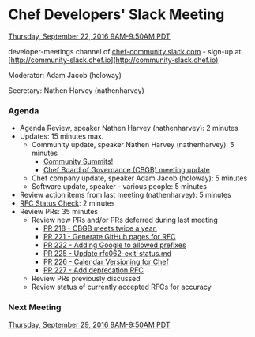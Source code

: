 # Chef Developers' Slack Meeting

[Thursday, September 22, 2016 9AM-9:50AM PDT](http://everytimezone.com/#2016-9-22,240,cn3)

developer-meetings channel of [chef-community.slack.com](http://chef-community.slack.com) - sign-up at [http://community-slack.chef.io](http://community-slack.chef.io)

Moderator:  Adam Jacob (holoway)

Secretary:  Nathen Harvey (nathenharvey)

### Agenda
* Agenda Review, speaker Nathen Harvey (nathenharvey): 2 minutes
* Updates: 15 minutes max.
  * Community update, speaker Nathen Harvey (nathenharvey): 5 minutes
    * [Community Summits!](https://summit.chef.io)
    * [Chef Board of Governance (CBGB) meeting update](https://blog.chef.io/2016/09/21/chef-board-governance-meeting/)
  * Chef company update, speaker Adam Jacob (holoway): 5 minutes
  * Software update, speaker - various people: 5 minutes
* Review action items from last meeting (nathenharvey): 5 minutes
* [RFC Status Check](http://chef.github.io/chef-rfc/): 2 minutes
* Review PRs:  35 minutes
  * Review new PRs and/or PRs deferred during last meeting
    * [PR 218 - CBGB meets twice a year.](https://github.com/chef/chef-rfc/pull/218)
    * [PR 221 - Generate GitHub pages for RFC](https://github.com/chef/chef-rfc/pull/221)
    * [PR 222 - Adding Google to allowed prefixes](https://github.com/chef/chef-rfc/pull/222)
    * [PR 225 - Update rfc062-exit-status.md](https://github.com/chef/chef-rfc/pull/225)
    * [PR 226 - Calendar Versioning for Chef](https://github.com/chef/chef-rfc/pull/226)
    * [PR 227 - Add deprecation RFC](https://github.com/chef/chef-rfc/pull/227)
  * Review PRs previously discussed
  * Review status of currently accepted RFCs for accuracy

### Next Meeting

[Thursday, September 29, 2016 9AM-9:50AM PDT](http://everytimezone.com/#2016-9-29,240,cn3)
